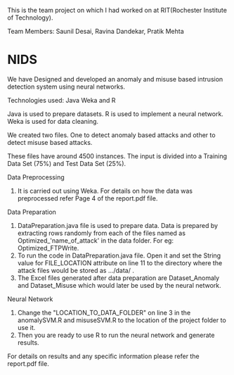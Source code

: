 This is the team project on which I had worked on at RIT(Rochester Institute of Technology).

Team Members:  Saunil Desai, Ravina Dandekar, Pratik Mehta

# NIDS
We have Designed and developed an anomaly and misuse based intrusion detection system using neural networks.

Technologies used: Java Weka and R

Java is used to prepare datasets.
R is used to implement a neural network.
Weka is used for data cleaning.

We created two files. One to detect anomaly based attacks and other to detect misuse based attacks.

These files have around 4500 instances. The input is divided into a Training Data Set (75%) and Test Data Set (25%).

Data Preprocessing
1. It is carried out using Weka. For details on how the data was preprocessed refer Page 4 of the report.pdf file.

Data Preparation
1. DataPreparation.java file is used to prepare data. Data is prepared by extracting rows randomly from each of the files named as Optimized_'name_of_attack' in the data folder. For eg: Optimized_FTPWrite.
2. To run the code in DataPreparation.java file. Open it and set the String value for FILE_LOCATION attribute on line 11 to the directory where the attack files would be stored as .../data/ .
3. The Excel files generated after data preparation are Dataset_Anomaly and Dataset_Misuse which would later be used by the neural network.

Neural Network
1. Change the "LOCATION_TO_DATA_FOLDER" on line 3 in the anomalySVM.R and misuseSVM.R to the location of the project folder to use it.
2. Then you are ready to use R to run the neural network and generate results.

For details on results and any specific information please refer the report.pdf file.

